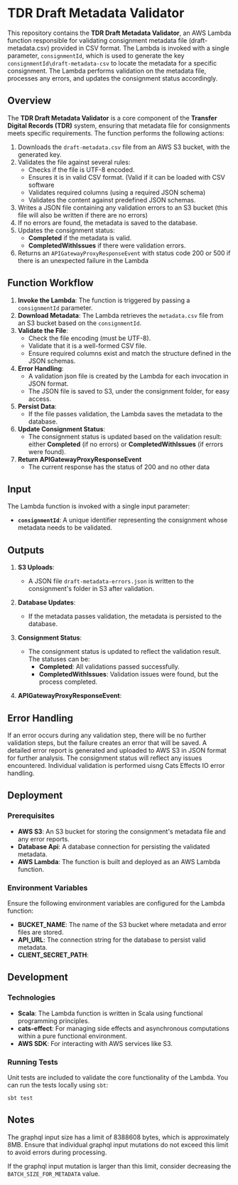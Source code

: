 # TDR Draft Metadata Validator

This repository contains the **TDR Draft Metadata Validator**, an AWS Lambda function responsible for validating consignment metadata file (draft-metadata.csv) provided in CSV format. The Lambda is invoked with a single parameter, `consignmentId`, which is used to generate the key `consignmentId\draft-metadata-csv` to locate the metadata for a specific consignment. The Lambda performs validation on the metadata file, processes any errors, and updates the consignment status accordingly.

## Overview

The **TDR Draft Metadata Validator** is a core component of the **Transfer Digital Records (TDR)** system, ensuring that metadata file for consignments meets specific requirements. The function performs the following actions:

1. Downloads the `draft-metadata.csv` file from an AWS S3 bucket, with the generated key.
2. Validates the file against several rules:
    - Checks if the file is UTF-8 encoded.
    - Ensures it is in valid CSV format. (Valid if it can be loaded with CSV software 
    - Validates required columns (using a required JSON schema)
    - Validates the content against predefined JSON schemas.
3. Writes a JSON file containing any validation errors to an S3 bucket (this file will also be written if there are no errors)
4. If no errors are found, the metadata is saved to the database.
5. Updates the consignment status:
    - **Completed** if the metadata is valid.
    - **CompletedWithIssues** if there were validation errors.
6.  Returns an `APIGatewayProxyResponseEvent` with status code 200 or 500 if there is an unexpected failure in the Lambda 

## Function Workflow

1. **Invoke the Lambda**: The function is triggered by passing a `consignmentId` parameter.
2. **Download Metadata**: The Lambda retrieves the `metadata.csv` file from an S3 bucket based on the `consignmentId`.
3. **Validate the File**:
    - Check the file encoding (must be UTF-8).
    - Validate that it is a well-formed CSV file.
    - Ensure required columns exist and match the structure defined in the JSON schemas.
4. **Error Handling**:
    - A validation json file is created by the Lambda for each invocation in JSON format.
    - The JSON file is saved to S3, under the consignment folder, for easy access.
5. **Persist Data**:
    - If the file passes validation, the Lambda saves the metadata to the database.
6. **Update Consignment Status**:
    - The consignment status is updated based on the validation result: either **Completed** (if no errors) or **CompletedWithIssues** (if errors were found).
7. **Return APIGatewayProxyResponseEvent**
    - The current response has the status of 200 and no other data   

## Input

The Lambda function is invoked with a single input parameter:
- **`consignmentId`**: A unique identifier representing the consignment whose metadata needs to be validated.

## Outputs

1. **S3 Uploads**:
    - A JSON file `draft-metadata-errors.json` is written to the consignment's folder in S3 after validation.

2. **Database Updates**:
    - If the metadata passes validation, the metadata is persisted to the database.

3. **Consignment Status**:
    - The consignment status is updated to reflect the validation result. The statuses can be:
        - **Completed**: All validations passed successfully.
        - **CompletedWithIssues**: Validation issues were found, but the process completed.
4. **APIGatewayProxyResponseEvent**: 

## Error Handling

If an error occurs during any validation step, there will be no further validation steps, but the failure creates an error that will be saved.  A detailed error report is generated and uploaded to AWS S3 in JSON format for further analysis. The consignment status will reflect any issues encountered. Individual validation is performed uisng Cats Effects IO error handling.

## Deployment

### Prerequisites

- **AWS S3**: An S3 bucket for storing the consignment's metadata file and any error reports.
- **Database Api**: A database connection for persisting the validated metadata.
- **AWS Lambda**: The function is built and deployed as an AWS Lambda function.

### Environment Variables

Ensure the following environment variables are configured for the Lambda function:

- **BUCKET_NAME**: The name of the S3 bucket where metadata and error files are stored.
- **API_URL**: The connection string for the database to persist valid metadata.
- **CLIENT_SECRET_PATH**: 

## Development

### Technologies

- **Scala**: The Lambda function is written in Scala using functional programming principles.
- **cats-effect**: For managing side effects and asynchronous computations within a pure functional environment.
- **AWS SDK**: For interacting with AWS services like S3.

### Running Tests

Unit tests are included to validate the core functionality of the Lambda. You can run the tests locally using `sbt`:

```
sbt test
```

## Notes
The graphql input size has a limit of 8388608 bytes, which is approximately 8MB. Ensure that individual graphql input mutations do not exceed this limit to avoid errors during processing.

If the graphql input mutation is larger than this limit, consider decreasing the `BATCH_SIZE_FOR_METADATA` value.
